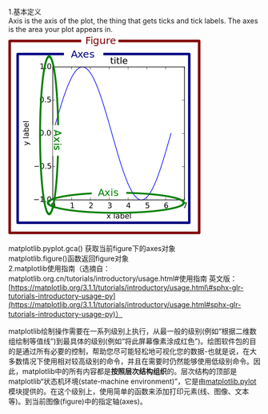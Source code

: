 1.基本定义  
Axis is the axis of the plot, the thing that gets ticks and tick labels. The axes is the area your plot appears in.![](/matplotlib/images/1.png)

matplotlib.pyplot.gca\(\) 获取当前figure下的axes对象  
matplotlib.figure\(\)函数返回figure对象  
2.matplotlib使用指南（选摘自：matplotlib.org.cn/tutorials/introductory/usage.html\#使用指南  英文版：[https://matplotlib.org/3.1.1/tutorials/introductory/usage.html\#sphx-glr-tutorials-introductory-usage-py](https://matplotlib.org/3.1.1/tutorials/introductory/usage.html#sphx-glr-tutorials-introductory-usage-py)）

matplotlib绘制操作需要在一系列级别上执行，从最一般的级别\(例如“根据二维数组绘制等值线”\)到最具体的级别\(例如“将此屏幕像素涂成红色”\)。绘图软件包的目的是通过所有必要的控制，帮助您尽可能轻松地可视化您的数据-也就是说，在大多数情况下使用相对较高级别的命令，并且在需要时仍然能够使用低级别命令。因此，matplotlib中的所有内容都是**按照层次结构组织**的。层次结构的顶部是matplotlib“状态机环境\(state-machine environment\)”，它是由[matplotlib.pylot](https://matplotlib.org/api/_as_gen/matplotlib.pyplot.html#module-matplotlib.pyplot)模块提供的。在这个级别上，使用简单的函数来添加打印元素\(线、图像、文本等\)。到当前图像\(figure\)中的指定轴\(axes\)。


